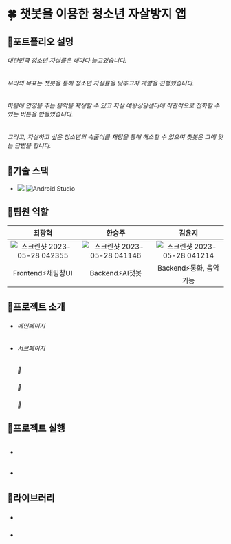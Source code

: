 # 🍀 챗봇을 이용한 청소년 자살방지 앱

## 📌포트폴리오 설명
###### 대한민국 청소년 자살률은 해마다 늘고있습니다. 
###### 우리의 목표는 챗봇을 통해 청소년 자살률을 낮추고자 개발을 진행했습니다.
###### 마음에 안정을 주는 음악을 재생할 수 있고 자살 예방상담센터에 직관적으로 전화할 수 있는 버튼을 만들었습니다.
###### 그리고, 자살하고 싶은 청소년의 속풀이를 채팅을 통해 해소할 수 있으며 챗봇은 그에 맞는 답변을 합니다.

## 📝기술 스택

* <img src="https://img.shields.io/badge/java-007396?style=for-the-badge&logo=java&logoColor=white">  ![Android Studio](https://img.shields.io/badge/Android%20Studio-3DDC84.svg?&style=for-the-badge&logo=Android%20Studio&logoColor=white)

## 📝팀원 역할
|최광혁|한승주|김윤지|
|:---:|:---:|:---:|
|![스크린샷 2023-05-28 042355](https://github.com/806hyogi/Nutritional_management_app/assets/101712060/4ad8613a-9008-4817-8269-6b8842e61c02)|![스크린샷 2023-05-28 041146](https://github.com/806hyogi/Nutritional_management_app/assets/101712060/caf89eaa-69f9-420e-b9b0-4f85953da2ec)|![스크린샷 2023-05-28 041214](https://github.com/806hyogi/Nutritional_management_app/assets/101712060/cf3787ca-c49e-461a-8b84-0b86d1bde368)
|Frontend⚡채팅창UI|Backend⚡AI챗봇|Backend⚡통화, 음악 기능|

## 📝프로젝트 소개
* ###### 메인페이지

* ###### 서브페이지
    ##### 📌
    
    ##### 📌
    
    ##### 📌
    
## 📝프로젝트 실행
* ######
* ######
## 📝라이브러리
* ##### 
* ##### 
